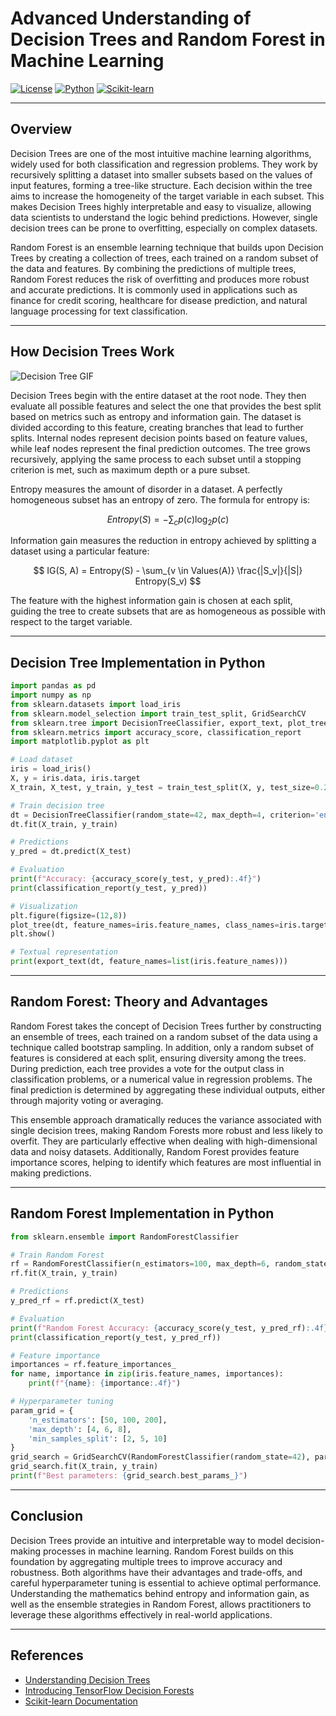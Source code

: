 # Advanced Understanding of Decision Trees and Random Forest in Machine Learning

[![License](https://img.shields.io/badge/License-Apache_2.0-blue.svg)](https://opensource.org/licenses/Apache-2.0) [![Python](https://img.shields.io/badge/Python-3.8+-3776AB.svg?logo=python\&logoColor=white)](https://www.python.org/) [![Scikit-learn](https://img.shields.io/badge/Scikit--learn-1.3.0-F7931E.svg)](https://scikit-learn.org/)

---

## Overview

Decision Trees are one of the most intuitive machine learning algorithms, widely used for both classification and regression problems. They work by recursively splitting a dataset into smaller subsets based on the values of input features, forming a tree-like structure. Each decision within the tree aims to increase the homogeneity of the target variable in each subset. This makes Decision Trees highly interpretable and easy to visualize, allowing data scientists to understand the logic behind predictions. However, single decision trees can be prone to overfitting, especially on complex datasets.

Random Forest is an ensemble learning technique that builds upon Decision Trees by creating a collection of trees, each trained on a random subset of the data and features. By combining the predictions of multiple trees, Random Forest reduces the risk of overfitting and produces more robust and accurate predictions. It is commonly used in applications such as finance for credit scoring, healthcare for disease prediction, and natural language processing for text classification.

---

## How Decision Trees Work

![Decision Tree GIF](https://cdn-images-1.medium.com/v2/resize\:fit:1200/1*sYHMS3jOsxlmMvmxl7FAbw.gif)

Decision Trees begin with the entire dataset at the root node. They then evaluate all possible features and select the one that provides the best split based on metrics such as entropy and information gain. The dataset is divided according to this feature, creating branches that lead to further splits. Internal nodes represent decision points based on feature values, while leaf nodes represent the final prediction outcomes. The tree grows recursively, applying the same process to each subset until a stopping criterion is met, such as maximum depth or a pure subset.

Entropy measures the amount of disorder in a dataset. A perfectly homogeneous subset has an entropy of zero. The formula for entropy is:

$$
Entropy(S) = -\sum_{c} p(c) \log_2 p(c)
$$

Information gain measures the reduction in entropy achieved by splitting a dataset using a particular feature:

$$
IG(S, A) = Entropy(S) - \sum_{v \in Values(A)} \frac{|S_v|}{|S|} Entropy(S_v)
$$

The feature with the highest information gain is chosen at each split, guiding the tree to create subsets that are as homogeneous as possible with respect to the target variable.

---

## Decision Tree Implementation in Python

```python
import pandas as pd
import numpy as np
from sklearn.datasets import load_iris
from sklearn.model_selection import train_test_split, GridSearchCV
from sklearn.tree import DecisionTreeClassifier, export_text, plot_tree
from sklearn.metrics import accuracy_score, classification_report
import matplotlib.pyplot as plt

# Load dataset
iris = load_iris()
X, y = iris.data, iris.target
X_train, X_test, y_train, y_test = train_test_split(X, y, test_size=0.2, random_state=42)

# Train decision tree
dt = DecisionTreeClassifier(random_state=42, max_depth=4, criterion='entropy')
dt.fit(X_train, y_train)

# Predictions
y_pred = dt.predict(X_test)

# Evaluation
print(f"Accuracy: {accuracy_score(y_test, y_pred):.4f}")
print(classification_report(y_test, y_pred))

# Visualization
plt.figure(figsize=(12,8))
plot_tree(dt, feature_names=iris.feature_names, class_names=iris.target_names, filled=True, rounded=True)
plt.show()

# Textual representation
print(export_text(dt, feature_names=list(iris.feature_names)))
```

---

## Random Forest: Theory and Advantages

Random Forest takes the concept of Decision Trees further by constructing an ensemble of trees, each trained on a random subset of the data using a technique called bootstrap sampling. In addition, only a random subset of features is considered at each split, ensuring diversity among the trees. During prediction, each tree provides a vote for the output class in classification problems, or a numerical value in regression problems. The final prediction is determined by aggregating these individual outputs, either through majority voting or averaging.

This ensemble approach dramatically reduces the variance associated with single decision trees, making Random Forests more robust and less likely to overfit. They are particularly effective when dealing with high-dimensional data and noisy datasets. Additionally, Random Forest provides feature importance scores, helping to identify which features are most influential in making predictions.

---

## Random Forest Implementation in Python

```python
from sklearn.ensemble import RandomForestClassifier

# Train Random Forest
rf = RandomForestClassifier(n_estimators=100, max_depth=6, random_state=42)
rf.fit(X_train, y_train)

# Predictions
y_pred_rf = rf.predict(X_test)

# Evaluation
print(f"Random Forest Accuracy: {accuracy_score(y_test, y_pred_rf):.4f}")
print(classification_report(y_test, y_pred_rf))

# Feature importance
importances = rf.feature_importances_
for name, importance in zip(iris.feature_names, importances):
    print(f"{name}: {importance:.4f}")

# Hyperparameter tuning
param_grid = {
    'n_estimators': [50, 100, 200],
    'max_depth': [4, 6, 8],
    'min_samples_split': [2, 5, 10]
}
grid_search = GridSearchCV(RandomForestClassifier(random_state=42), param_grid, cv=5)
grid_search.fit(X_train, y_train)
print(f"Best parameters: {grid_search.best_params_}")
```

---

## Conclusion

Decision Trees provide an intuitive and interpretable way to model decision-making processes in machine learning. Random Forest builds on this foundation by aggregating multiple trees to improve accuracy and robustness. Both algorithms have their advantages and trade-offs, and careful hyperparameter tuning is essential to achieve optimal performance. Understanding the mathematics behind entropy and information gain, as well as the ensemble strategies in Random Forest, allows practitioners to leverage these algorithms effectively in real-world applications.

---

## References

* [Understanding Decision Trees](https://towardsdatascience.com/sklean-tutorial-module-5-b30e08a4c746)
* [Introducing TensorFlow Decision Forests](https://towardsdatascience.com/sklean-tutorial-module-5-b30e08a4c746)
* [Scikit-learn Documentation](https://scikit-learn.org/)
